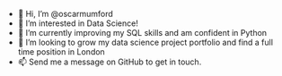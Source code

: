 - 👋 Hi, I’m @oscarmumford
- 👀 I’m interested in Data Science!
- 🌱 I’m currently improving my SQL skills and am confident in Python
- 💞️ I’m looking to grow my data science project portfolio and find a full time position in London
- 📫 Send me a message on GitHub to get in touch.

<!---
oscarmumford/oscarmumford is a ✨ special ✨ repository because its `README.md` (this file) appears on your GitHub profile.
You can click the Preview link to take a look at your changes.
--->
